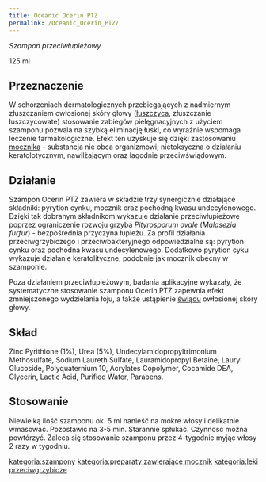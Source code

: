 ```yaml
---
title: Oceanic Ocerin PTZ
permalink: /Oceanic_Ocerin_PTZ/
---
```


*Szampon przeciwłupieżowy*

125 ml

Przeznaczenie
-------------

W schorzeniach dermatologicznych przebiegających z nadmiernym złuszczaniem owłosionej skóry głowy ([łuszczyca](/łuszczyca "wikilink"), złuszczanie łuszczycowate) stosowanie zabiegów pielęgnacyjnych z użyciem szamponu pozwala na szybką eliminację łuski, co wyraźnie wspomaga leczenie farmakologiczne. Efekt ten uzyskuje się dzięki zastosowaniu [mocznika](/mocznik "wikilink") - substancja nie obca organizmowi, nietoksyczna o działaniu keratolotycznym, nawilżającym oraz łagodnie przeciwświądowym.

Działanie
---------

Szampon Ocerin PTZ zawiera w składzie trzy synergicznie działające składniki: pyrytion cynku, mocznik oraz pochodną kwasu undecylenowego. Dzięki tak dobranym składnikom wykazuje działanie przeciwłupieżowe poprzez ograniczenie rozwoju grzyba *Pityrosporum ovale* (*Malasezia furfur*) - bezpośrednia przyczyna łupieżu. Za profil działania przeciwgrzybiczego i przeciwbakteryjnego odpowiedzialne są: pyrytion cynku oraz pochodna kwasu undecylenowego. Dodatkowo pyrytion cyku wykazuje działanie keratolityczne, podobnie jak mocznik obecny w szamponie.

Poza działaniem przeciwłupieżowym, badania aplikacyjne wykazały, że systematyczne stosowanie szamponu Ocerin PTZ zapewnia efekt zmniejszonego wydzielania łoju, a także ustąpienie [świądu](/świąd "wikilink") owłosionej skóry głowy.

Skład
-----

Zinc Pyrithione (1%), Urea (5%), Undecylamidopropyltrimonium Methosulfate, Sodium Laureth Sulfate, Lauramidopropyl Betaine, Lauryl Glucoside, Polyquaternium 10, Acrylates Copolymer, Cocamide DEA, Glycerin, Lactic Acid, Purified Water, Parabens.

Stosowanie
----------

Niewielką ilość szamponu ok. 5 ml nanieść na mokre włosy i delikatnie wmasować. Pozostawić na 3-5 min. Starannie spłukać. Czynność można powtórzyć. Zaleca się stosowanie szamponu przez 4-tygodnie myjąc włosy 2 razy w tygodniu.

[kategoria:szampony](/kategoria:szampony "wikilink") [kategoria:preparaty zawierające mocznik](/kategoria:preparaty_zawierające_mocznik "wikilink") [kategoria:leki przeciwgrzybicze](/kategoria:leki_przeciwgrzybicze "wikilink")